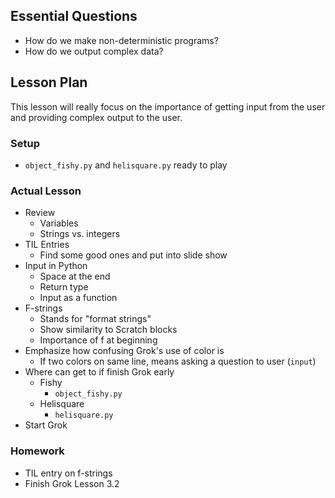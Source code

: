 ## Essential Questions

- How do we make non-deterministic programs?
- How do we output complex data?

## Lesson Plan

This lesson will really focus on the importance of getting input from the user
and providing complex output to the user.

### Setup

- `object_fishy.py` and `helisquare.py` ready to play

### Actual Lesson

- Review
    - Variables
    - Strings vs. integers
- TIL Entries
    - Find some good ones and put into slide show
- Input in Python
    - Space at the end
    - Return type
    - Input as a function
- F-strings
    - Stands for "format strings"
    - Show similarity to Scratch blocks
    - Importance of f at beginning
- Emphasize how confusing Grok's use of color is
    - If two colors on same line, means asking a question to user (`input`)
- Where can get to if finish Grok early
    - Fishy
        - `object_fishy.py`
    - Helisquare
        - `helisquare.py`
- Start Grok

### Homework

- TIL entry on f-strings
- Finish Grok Lesson 3.2 
